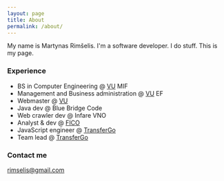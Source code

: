 ```yaml
---
layout: page
title: About
permalink: /about/
---
```


My name is Martynas Rimšelis. I'm a software developer. I do stuff. This is my page.


### Experience

* BS in Computer Engineering @ [VU](http://www.vu.lt) MIF
* Management and Business administration @ [VU](http://www.vu.lt) EF
* Webmaster @ [VU](http://www.vu.lt)
* Java dev @ Blue Bridge Code
* Web crawler dev @ Infare VNO
* Analyst & dev @ [FICO](http://www.fico.com)
* JavaScript engineer @ [TransferGo](http://www.transfergo.com)
* Team lead @ [TransferGo](http://www.transfergo.com)

### Contact me

[rimselis@gmail.com](mailto:rimselis@gmail.com)
